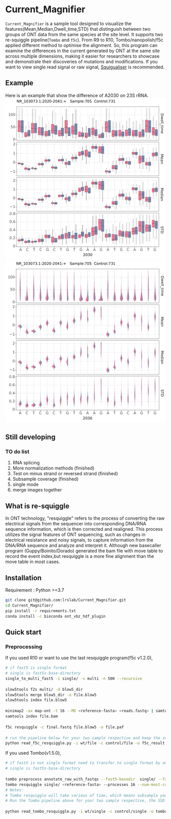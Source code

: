 # Current_Magnifier
`Current_Magnifier` is a sample tool designed to visualize the features(Mean,Median,Dwell_time,STD) that distinguish between two groups of ONT data from the same species at the site level.
It supports two re-squiggle pipeline(`Tombo` and `f5c`). From R9 to R10, Tombo/nanopolish/f5c applied different method to optimise the alignment. So, this program can examine the differences in the current generated by ONT at the same site across multiple dimensions, making it easier for researchers to showcase and demonstrate their discoveries of mutations and modifications.
If you want to view single read signal or raw signal, [Squigualiser](https://github.com/hiruna72/squigualiser) is recommended.
## Example
Here is an example that show the difference of A2030 on 23S rRNA.
![alt text](example/boxplot.png)
![alt text](example/violin.png)
## Still developing
### TO do list
1. RNA splicing 
2. More normalization methods (finished)
3. Test on minus strand or reversed strand (finished)
4. Subsample coverage (finished)
5. single mode
6. merge images together
## What is re-squiggle
In ONT technology, "resquiggle" refers to the process of converting the raw electrical signals from the sequencer into corresponding DNA/RNA sequence information, which is then corrected and realigned. 
This process utilizes the signal features of ONT sequencing, such as changes in electrical resistance and noisy signals, to capture information from the DNA/RNA sequence and analyze and interpret it. 
Although new basecaller program (Guppy/Boinito/Dorado) generated the bam file with move table to record the event index,but  resquiggle is a more fine alignment than the move table in most cases.

## Installation
Requirement : Python >=3.7

```sh
git clone git@github.com:lrslab/Current_Magnifier.git
cd Current_Magnifier/
pip install -r requirements.txt
conda install -c bioconda ont_vbz_hdf_plugin
```
## Quick start
### Preprocessing
If you used R10 or want to use the last resquiggle program(f5c v1.2.0),
```sh
# if fast5 is single format 
# single is fast5s-base-directory
single_to_multi_fast5 -i single/ -s multi -n 500 --recursive

slow5tools f2s multi/ -d blow5_dir
slow5tools merge blow5_dir -o file.blow5
slow5tools index file.blow5

minimap2 -ax map-ont -t 16 --MD <reference-fasta> <reads.fastq> | samtools view -hbS -F 260 - | samtools sort -@ 6 -o file.bam
samtools index file.bam

f5c resquiggle -c final.fastq file.blow5 -o file.paf

# run the pipeline below for your two sample respective and keep the suffix of bam/paf/blow5 is the same
python read_f5c_resquiggle.py -i wt/file -c control/file -o f5c_result --chrom NC_000xxx --strand + --pos 3929 --len 5 --ref reference.fa

```
If you used Tombo(v1.5.0),
```sh
# if fast5 is not single format need to transfer to single format by ont-fast-api
# single is fast5s-base-directory

tombo preprocess annotate_raw_with_fastqs --fast5-basedir  single/ --fastq-filenames <reads.fastq> --processes 16 
tombo resquiggle single/ <reference-fasta> --processes 16 --num-most-common-errors 5
# Notes:
# Tombo resquiggle will take various of time, which means subsample your aligned reads of the special region is recommended
# Run the Tombo pipeline above for your two sample respective, the SSD disk is recommended 

python read_tombo_resquiggle.py -i wt/single -c control/single -o tombo_result --chrom NC_000xxx --strand + --pos 3929 --len 5 --cpu 4 --ref reference.fa

```





